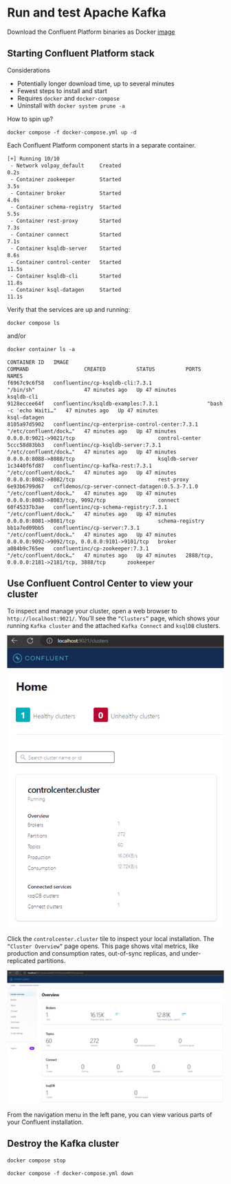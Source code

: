 # Run and test Apache Kafka

Download the Confluent Platform binaries as Docker [image](https://developer.confluent.io/quickstart/kafka-docker/)

## Starting Confluent Platform stack

Considerations

+ Potentially longer download time, up to several minutes
+ Fewest steps to install and start
+ Requires ```docker``` and ```docker-compose```
+ Uninstall with ```docker system prune -a```


How to spin up?

```
docker compose -f docker-compose.yml up -d
```
Each Confluent Platform component starts in a separate container.

```
[+] Running 10/10
 - Network volpay_default     Created                                                                                                 0.2s
 - Container zookeeper        Started                                                                                                 3.5s
 - Container broker           Started                                                                                                 4.0s
 - Container schema-registry  Started                                                                                                 5.5s
 - Container rest-proxy       Started                                                                                                 7.3s
 - Container connect          Started                                                                                                 7.1s
 - Container ksqldb-server    Started                                                                                                 8.6s
 - Container control-center   Started                                                                                                11.5s
 - Container ksqldb-cli       Started                                                                                                11.8s
 - Container ksql-datagen     Started                                                                                                11.1s
 ```

 Verify that the services are up and running:

 ```
 docker compose ls
 ```
 and/or

 ```
 docker container ls -a
 ```
```
CONTAINER ID   IMAGE                                             COMMAND                  CREATED          STATUS          PORTS                                            NAMES
f6967c9c6f58   confluentinc/cp-ksqldb-cli:7.3.1                  "/bin/sh"                47 minutes ago   Up 47 minutes                                                    ksqldb-cli
9128eccee64f   confluentinc/ksqldb-examples:7.3.1                "bash -c 'echo Waiti…"   47 minutes ago   Up 47 minutes                                                    ksql-datagen
8105a97d5902   confluentinc/cp-enterprise-control-center:7.3.1   "/etc/confluent/dock…"   47 minutes ago   Up 47 minutes   0.0.0.0:9021->9021/tcp                           control-center
5ccc58d83bb3   confluentinc/cp-ksqldb-server:7.3.1               "/etc/confluent/dock…"   47 minutes ago   Up 47 minutes   0.0.0.0:8088->8088/tcp                           ksqldb-server
1c3440f6fd87   confluentinc/cp-kafka-rest:7.3.1                  "/etc/confluent/dock…"   47 minutes ago   Up 47 minutes   0.0.0.0:8082->8082/tcp                           rest-proxy
6e93b6799d67   cnfldemos/cp-server-connect-datagen:0.5.3-7.1.0   "/etc/confluent/dock…"   47 minutes ago   Up 47 minutes   0.0.0.0:8083->8083/tcp, 9092/tcp                 connect
60f45337b3ae   confluentinc/cp-schema-registry:7.3.1             "/etc/confluent/dock…"   47 minutes ago   Up 47 minutes   0.0.0.0:8081->8081/tcp                           schema-registry
bb1a7ed09bb5   confluentinc/cp-server:7.3.1                      "/etc/confluent/dock…"   47 minutes ago   Up 47 minutes   0.0.0.0:9092->9092/tcp, 0.0.0.0:9101->9101/tcp   broker
a084b9c765ee   confluentinc/cp-zookeeper:7.3.1                   "/etc/confluent/dock…"   47 minutes ago   Up 47 minutes   2888/tcp, 0.0.0.0:2181->2181/tcp, 3888/tcp       zookeeper
```

## Use Confluent Control Center to view your cluster

To inspect and manage your cluster, open a web browser to ```http://localhost:9021/```. You’ll see the ```“Clusters”``` page, which shows your running ```Kafka cluster``` and the attached ```Kafka Connect``` and ```ksqlDB``` clusters.

![controlcenter.cluster](./images/1.png)

Click the ```controlcenter.cluster``` tile to inspect your local installation. The ```“Cluster Overview”``` page opens. This page shows vital metrics, like production and consumption rates, out-of-sync replicas, and under-replicated partitions.

![controlcenter.cluster.overview](./images/2.png)

From the navigation menu in the left pane, you can view various parts of your Confluent installation.

## Destroy the Kafka cluster

```
docker compose stop
```

```
docker compose -f docker-compose.yml down
```
